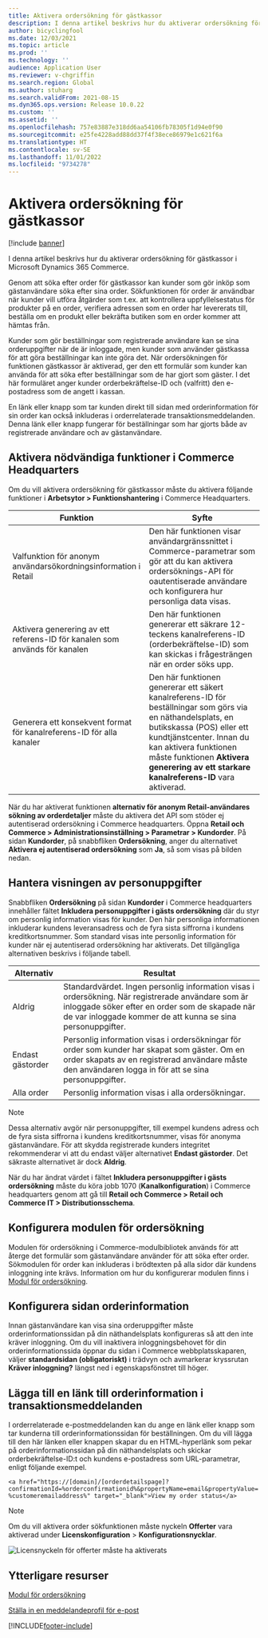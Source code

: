 ```yaml
---
title: Aktivera ordersökning för gästkassor
description: I denna artikel beskrivs hur du aktiverar ordersökning för gästkassor i Microsoft Dynamics 365 Commerce.
author: bicyclingfool
ms.date: 12/03/2021
ms.topic: article
ms.prod: ''
ms.technology: ''
audience: Application User
ms.reviewer: v-chgriffin
ms.search.region: Global
ms.author: stuharg
ms.search.validFrom: 2021-08-15
ms.dyn365.ops.version: Release 10.0.22
ms.custom: ''
ms.assetid: ''
ms.openlocfilehash: 757e83887e318dd6aa54106fb78305f1d94e0f90
ms.sourcegitcommit: e25fe4228add88dd37f4f38ece86979e1c621f6a
ms.translationtype: HT
ms.contentlocale: sv-SE
ms.lasthandoff: 11/01/2022
ms.locfileid: "9734278"
---
```

# <a name="enable-order-lookup-for-guest-checkouts"></a>Aktivera ordersökning för gästkassor

[!include [banner](includes/banner.md)]

I denna artikel beskrivs hur du aktiverar ordersökning för gästkassor i Microsoft Dynamics 365 Commerce.

Genom att söka efter order för gästkassor kan kunder som gör inköp som gästanvändare söka efter sina order. Sökfunktionen för order är användbar när kunder vill utföra åtgärder som t.ex. att kontrollera uppfyllelsestatus för produkter på en order, verifiera adressen som en order har levererats till, beställa om en produkt eller bekräfta butiken som en order kommer att hämtas från.

Kunder som gör beställningar som registrerade användare kan se sina orderuppgifter när de är inloggade, men kunder som använder gästkassa för att göra beställningar kan inte göra det. När ordersökningen för funktionen gästkassor är aktiverad, ger den ett formulär som kunder kan använda för att söka efter beställningar som de har gjort som gäster. I det här formuläret anger kunder orderbekräftelse-ID och (valfritt) den e-postadress som de angett i kassan.

En länk eller knapp som tar kunden direkt till sidan med orderinformation för sin order kan också inkluderas i orderrelaterade transaktionsmeddelanden. Denna länk eller knapp fungerar för beställningar som har gjorts både av registrerade användare och av gästanvändare.

## <a name="turn-on-necessary-features-in-commerce-headquarters"></a>Aktivera nödvändiga funktioner i Commerce Headquarters

Om du vill aktivera ordersökning för gästkassor måste du aktivera följande funktioner i **Arbetsytor \> Funktionshantering** i Commerce Headquarters.

| Funktion | Syfte |
|---------|---------|
| Valfunktion för anonym användarsökordningsinformation i Retail | Den här funktionen visar användargränssnittet i Commerce-parametrar som gör att du kan aktivera ordersöknings-API för oautentiserade användare och konfigurera hur personliga data visas. |
| Aktivera generering av ett referens-ID för kanalen som används för kanalen | Den här funktionen genererar ett säkrare 12-teckens kanalreferens-ID (orderbekräftelse-ID) som kan skickas i frågesträngen när en order söks upp. |
| Generera ett konsekvent format för kanalreferens-ID för alla kanaler | Den här funktionen genererar ett säkert kanalreferens-ID för beställningar som görs via en näthandelsplats, en butikskassa (POS) eller ett kundtjänstcenter. Innan du kan aktivera funktionen måste funktionen **Aktivera generering av ett starkare kanalreferens-ID** vara aktiverad. |

När du har aktiverat funktionen **alternativ för anonym Retail-användares sökning av orderdetaljer** måste du aktivera det API som stöder ej autentiserad ordersökning i Commerce headquarters. Öppna **Retail och Commerce \> Administrationsinställning \> Parametrar \> Kundorder**. På sidan **Kundorder**, på snabbfliken **Ordersökning**, anger du alternativet **Aktivera ej autentiserad ordersökning** som **Ja**, så som visas på bilden nedan.

## <a name="manage-the-display-of-personal-data"></a>Hantera visningen av personuppgifter

Snabbfliken **Ordersökning** på sidan **Kundorder** i Commerce headquarters innehåller fältet **Inkludera personuppgifter i gästs ordersökning** där du styr om personlig information visas för kunder. Den här personliga informationen inkluderar kundens leveransadress och de fyra sista siffrorna i kundens kreditkortsnummer. Som standard visas inte personlig information för kunder när ej autentiserad ordersökning har aktiverats. Det tillgängliga alternativen beskrivs i följande tabell.

| Alternativ | Resultat |
|--------|--------|
| Aldrig | Standardvärdet. Ingen personlig information visas i ordersökning. När registrerade användare som är inloggade söker efter en order som de skapade när de var inloggade kommer de att kunna se sina personuppgifter. |
| Endast gästorder | Personlig information visas i ordersökningar för order som kunder har skapat som gäster. Om en order skapats av en registrerad användare måste den användaren logga in för att se sina personuppgifter. |
| Alla order | Personlig information visas i alla ordersökningar. |

> [!NOTE]
> Dessa alternativ avgör när personuppgifter, till exempel kundens adress och de fyra sista siffrorna i kundens kreditkortsnummer, visas för anonyma gästanvändare. För att skydda registrerade kunders integritet rekommenderar vi att du endast väljer alternativet **Endast gästorder**. Det säkraste alternativet är dock **Aldrig**.

När du har ändrat värdet i fältet **Inkludera personuppgifter i gästs ordersökning** måste du köra jobb 1070 (**Kanalkonfiguration**) i Commerce headquarters genom att gå till **Retail och Commerce \> Retail och Commerce IT \> Distributionsschema**.

## <a name="configure-the-order-lookup-module"></a>Konfigurera modulen för ordersökning

Modulen för ordersökning i Commerce-modulbibliotek används för att återge det formulär som gästanvändare använder för att söka efter order. Sökmodulen för order kan inkluderas i brödtexten på alla sidor där kundens inloggning inte krävs. Information om hur du konfigurerar modulen finns i [Modul för ordersökning](order-lookup-module.md).

## <a name="configure-the-order-details-page"></a>Konfigurera sidan orderinformation

Innan gästanvändare kan visa sina orderuppgifter måste orderinformationssidan på din näthandelsplats konfigureras så att den inte kräver inloggning. Om du vill inaktivera inloggningsbehovet för din orderinformationssida öppnar du sidan i Commerce webbplatsskaparen, väljer **standardsidan (obligatoriskt)** i trädvyn och avmarkerar kryssrutan **Kräver inloggning?** längst ned i egenskapsfönstret till höger.

## <a name="add-a-link-to-order-details-in-transactional-emails"></a>Lägga till en länk till orderinformation i transaktionsmeddelanden

I orderrelaterade e-postmeddelanden kan du ange en länk eller knapp som tar kunderna till orderinformationssidan för beställningen. Om du vill lägga till den här länken eller knappen skapar du en HTML-hyperlänk som pekar på orderinformationssidan på din näthandelsplats och skickar orderbekräftelse-ID:t och kundens e-postadress som URL-parametrar, enligt följande exempel.

`<a href="https://[domain]/[orderdetailspage]?confirmationId=%orderconfirmationid%&propertyName=email&propertyValue=%customeremailaddress%" target="_blank">View my order status</a>`

> [!NOTE]
> Om du vill aktivera order sökfunktionen måste nyckeln **Offerter** vara aktiverad under **Licenskonfiguration** > **Konfigurationsnycklar**.
>
>![Licensnyckeln för offerter måste ha aktiverats](./media/Quotations_License_Key_Configuration.png)

## <a name="additional-resources"></a>Ytterligare resurser

[Modul för ordersökning](order-lookup-module.md)

[Ställa in en meddelandeprofil för e-post](email-notification-profiles.md)

[!INCLUDE[footer-include](../includes/footer-banner.md)]
